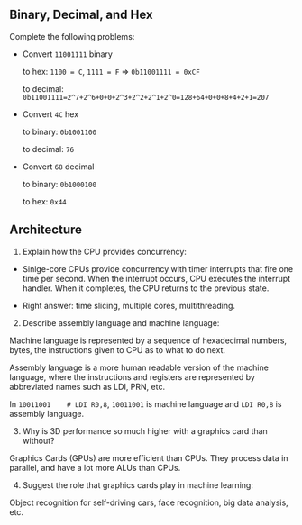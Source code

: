 
## Binary, Decimal, and Hex

Complete the following problems:

* Convert `11001111` binary

    to hex: `1100 = C`, `1111 = F` => `0b11001111 = 0xCF`

    to decimal: `0b11001111=2^7+2^6+0+0+2^3+2^2+2^1+2^0=128+64+0+0+8+4+2+1=207`

* Convert `4C` hex

    to binary: `0b1001100`

    to decimal: `76`


* Convert `68` decimal

    to binary: `0b1000100`

    to hex: `0x44`


## Architecture


1. Explain how the CPU provides concurrency:

- Sinlge-core CPUs provide concurrency with timer interrupts that fire one time per second. When the interrupt occurs, CPU executes the interrupt handler. When it completes, the CPU returns to the previous state.

- Right answer: time slicing, multiple cores, multithreading.

2. Describe assembly language and machine language:

Machine language is represented by a sequence of hexadecimal numbers, bytes, the instructions given to CPU as to what to do next.

Assembly language is a more human readable version of the machine language, where the instructions and registers are represented by abbreviated names such as LDI, PRN, etc.

In `10011001    # LDI R0,8`, `10011001` is machine language and `LDI R0,8` is assembly language.

3. Why is 3D performance so much higher with a graphics card than without?

Graphics Cards (GPUs) are more efficient than CPUs. They process data in parallel, and have a lot more ALUs than CPUs.

4. Suggest the role that graphics cards play in machine learning:

Object recognition for self-driving cars, face recognition, big data analysis, etc. 
